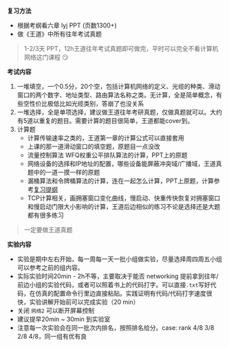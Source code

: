 **复习方法**
- 根据考纲看六章 lyj PPT (页数1300+)
- 做《王道》中所有往年考试真题
> 1-2/3天 PPT，12h王道往年考试真题即可做完，平时可以完全不看计算机网络这门课程 :smirk:


**考试内容**
1. 一堆填空，一个0.5分，20个空，包括计算机网络的定义、光缆的种类、滑动窗口的两个数字、地址类型、路由算法名称之类。无计算，全是简单概念，有些空性价比极低比如光缆类别，答崩了也没关系
2. 一堆选择，全是单项选择，建议做王道往年考研真题，仅做真题就可以。大约有5道以重复的题目。需要计算的题目很简单，王道都能cover到。
3. 计算题
   - 计算传输速率之类的，王道第一章的计算公式可以直接套用
   - 上课的那一道滑动窗口的填空题，原题目一点没改
   - 流量控制算法 WFQ权重公平排队算法的计算，PPT上的原题
   - 网络设备的选择和IP地址的配置，哪些设备能屏蔽冲突域/广播域，王道真题中的一道一摸一样的原题
   - 漏桶算法和令牌桶算法的计算，连在一起怎么计算，PPT上原题，计算参考[复习提纲](https://github.com/tobiasforest/r/blob/main/101062_%E8%AE%A1%E7%AE%97%E6%9C%BA%E7%BD%91%E7%BB%9C/%E8%AE%A1%E7%BD%91%E5%A4%8D%E4%B9%A0.md)
   - TCP计算相关，画拥塞窗口变化曲线，慢启动、快重传快恢复对拥塞窗口和慢启动门限大小影响的计算，王道后边相似的练习不论是选择还是大题都有很多练习
> 一定要做王道真题


**实验内容**
- 实验是期中左右开始，每一周每一天一批小组做实验，尽量选择周四周五小组可以参考之前的组内容。
- 实际实验时间20min - 2h不等，主要取决于能否 networking 提前拿到往年/前边小组的实验代码，或者可以照着书上的代码打字。可以直接`.txt`写好代码，在仿真的配置命令行里边直接粘贴。实践证明有代码/代码打字速度很快，实验讲解开始前可以完成实验（20 min）
- 关闭 `网络2` 可以断开屏幕控制
- 建议提早20min ~ 30min 到实验室
- 注意每一次实验会在同一批次内排名，按照排名给分。case: rank 4/8 3/8 2/8 4/8，同一组有优有良
